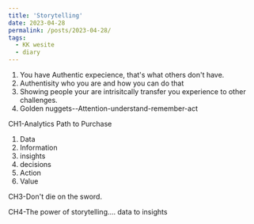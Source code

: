 ```yaml
---
title: 'Storytelling'
date: 2023-04-28
permalink: /posts/2023-04-28/
tags:
  - KK wesite
  - diary
---
```


1. You have Authentic expecience, that's what others don't have.
2. Authentisity who you are and how you can do that
3. Showing people your are intrisitcally transfer you experience to other challenges.
4. Golden nuggets--Attention-understand-remember-act

CH1-Analytics Path to Purchase
1. Data
2. Information
3. insights
4. decisions
5. Action
6. Value

CH3-Don't die on the sword.

CH4-The power of storytelling.... data to insights